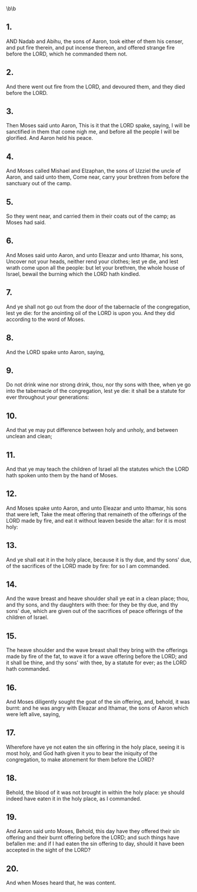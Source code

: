 \b\b
## 1.
AND Nadab and Abihu, the sons of Aaron, took either of them his censer, and put fire therein, and put incense thereon, and offered strange fire before the LORD, which he commanded them not.
## 2.
And there went out fire from the LORD, and devoured them, and they died before the LORD.
## 3.
Then Moses said unto Aaron, This is it that the LORD spake, saying, I will be sanctified in them that come nigh me, and before all the people I will be glorified.  And Aaron held his peace.
## 4.
And Moses called Mishael and Elzaphan, the sons of Uzziel the uncle of Aaron, and said unto them, Come near, carry your brethren from before the sanctuary out of the camp.
## 5.
So they went near, and carried them in their coats out of the camp; as Moses had said.
## 6.
And Moses said unto Aaron, and unto Eleazar and unto Ithamar, his sons, Uncover not your heads, neither rend your clothes; lest ye die, and lest wrath come upon all the people: but let your brethren, the whole house of Israel, bewail the burning which the LORD hath kindled.
## 7.
And ye shall not go out from the door of the tabernacle of the congregation, lest ye die: for the anointing oil of the LORD is upon you.  And they did according to the word of Moses.
## 8.
And the LORD spake unto Aaron, saying,
## 9.
Do not drink wine nor strong drink, thou, nor thy sons with thee, when ye go into the tabernacle of the congregation, lest ye die: it shall be a statute for ever throughout your generations:
## 10.
And that ye may put difference between holy and unholy, and between unclean and clean;
## 11.
And that ye may teach the children of Israel all the statutes which the LORD hath spoken unto them by the hand of Moses.
## 12.
And Moses spake unto Aaron, and unto Eleazar and unto Ithamar, his sons that were left, Take the meat offering that remaineth of the offerings of the LORD made by fire, and eat it without leaven beside the altar: for it is most holy:
## 13.
And ye shall eat it in the holy place, because it is thy due, and thy sons' due, of the sacrifices of the LORD made by fire: for so I am commanded.
## 14.
And the wave breast and heave shoulder shall ye eat in a clean place; thou, and thy sons, and thy daughters with thee: for they be thy due, and thy sons' due, which are given out of the sacrifices of peace offerings of the children of Israel.
## 15.
The heave shoulder and the wave breast shall they bring with the offerings made by fire of the fat, to wave it for a wave offering before the LORD; and it shall be thine, and thy sons' with thee, by a statute for ever; as the LORD hath commanded.
## 16.
And Moses diligently sought the goat of the sin offering, and, behold, it was burnt: and he was angry with Eleazar and Ithamar, the sons of Aaron which were left alive, saying,
## 17.
Wherefore have ye not eaten the sin offering in the holy place, seeing it is most holy, and God hath given it you to bear the iniquity of the congregation, to make atonement for them before the LORD?
## 18.
Behold, the blood of it was not brought in within the holy place: ye should indeed have eaten it in the holy place, as I commanded.
## 19.
And Aaron said unto Moses, Behold, this day have they offered their sin offering and their burnt offering before the LORD; and such things have befallen me: and if I had eaten the sin offering to day, should it have been accepted in the sight of the LORD?
## 20.
And when Moses heard that, he was content.
